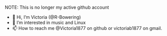 
NOTE: This is no longer my active github account
- 👋 Hi, I’m Victoria (@R-Bowering)
- 👀 I’m interested in music and Linux
- 📫 How to reach me @Victoria1877 on github or victoriab1877 on gmail.

<!---
R-Bowering/R-Bowering is a ✨ special ✨ repository because its `README.md` (this file) appears on your GitHub profile.
You can click the Preview link to take a look at your changes.
--->

